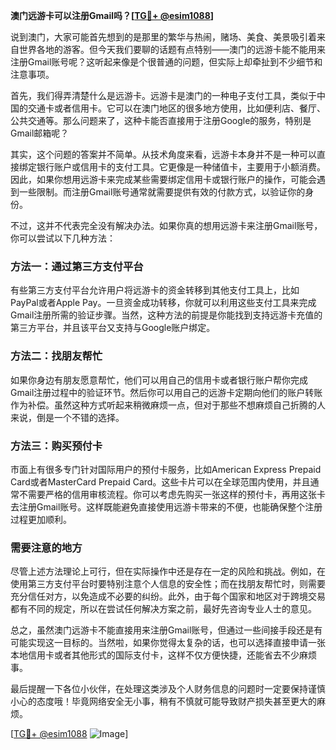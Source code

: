 **澳门远游卡可以注册Gmail吗？[[TG💪+ @esim1088](https://t.me/s/esim1088)]**

说到澳门，大家可能首先想到的是那里的繁华与热闹，赌场、美食、美景吸引着来自世界各地的游客。但今天我们要聊的话题有点特别——澳门的远游卡能不能用来注册Gmail账号呢？这听起来像是个很普通的问题，但实际上却牵扯到不少细节和注意事项。

首先，我们得弄清楚什么是远游卡。远游卡是澳门的一种电子支付工具，类似于中国的交通卡或者信用卡。它可以在澳门地区的很多地方使用，比如便利店、餐厅、公共交通等。那么问题来了，这种卡能否直接用于注册Google的服务，特别是Gmail邮箱呢？

其实，这个问题的答案并不简单。从技术角度来看，远游卡本身并不是一种可以直接绑定银行账户或信用卡的支付工具。它更像是一种储值卡，主要用于小额消费。因此，如果你想用远游卡来完成某些需要绑定信用卡或银行账户的操作，可能会遇到一些限制。而注册Gmail账号通常就需要提供有效的付款方式，以验证你的身份。

不过，这并不代表完全没有解决办法。如果你真的想用远游卡来注册Gmail账号，你可以尝试以下几种方法：

### 方法一：通过第三方支付平台

有些第三方支付平台允许用户将远游卡的资金转移到其他支付工具上，比如PayPal或者Apple Pay。一旦资金成功转移，你就可以利用这些支付工具来完成Gmail注册所需的验证步骤。当然，这种方法的前提是你能找到支持远游卡充值的第三方平台，并且该平台又支持与Google账户绑定。

### 方法二：找朋友帮忙

如果你身边有朋友愿意帮忙，他们可以用自己的信用卡或者银行账户帮你完成Gmail注册过程中的验证环节。然后你可以用自己的远游卡定期向他们的账户转账作为补偿。虽然这种方式听起来稍微麻烦一点，但对于那些不想麻烦自己折腾的人来说，倒是一个不错的选择。

### 方法三：购买预付卡

市面上有很多专门针对国际用户的预付卡服务，比如American Express Prepaid Card或者MasterCard Prepaid Card。这些卡片可以在全球范围内使用，并且通常不需要严格的信用审核流程。你可以考虑先购买一张这样的预付卡，再用这张卡去注册Gmail账号。这样既能避免直接使用远游卡带来的不便，也能确保整个注册过程更加顺利。

### 需要注意的地方

尽管上述方法理论上可行，但在实际操作中还是存在一定的风险和挑战。例如，在使用第三方支付平台时要特别注意个人信息的安全性；而在找朋友帮忙时，则需要充分信任对方，以免造成不必要的纠纷。此外，由于每个国家和地区对于跨境交易都有不同的规定，所以在尝试任何解决方案之前，最好先咨询专业人士的意见。

总之，虽然澳门远游卡不能直接用来注册Gmail账号，但通过一些间接手段还是有可能实现这一目标的。当然啦，如果你觉得太复杂的话，也可以选择直接申请一张本地信用卡或者其他形式的国际支付卡，这样不仅方便快捷，还能省去不少麻烦事。

最后提醒一下各位小伙伴，在处理这类涉及个人财务信息的问题时一定要保持谨慎小心的态度哦！毕竟网络安全无小事，稍有不慎就可能导致财产损失甚至更大的麻烦。

[[TG💪+ @esim1088](https://t.me/s/esim1088) ![Image](https://i.postimg.cc/4NQfJmqS/Snipaste-2025-05-13-00-14-12.png)]